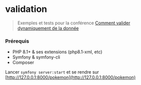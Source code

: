 # validation
> Exemples et tests pour la conférence [Comment valider dynamiquement de la donnée](https://speakerdeck.com/marionleherisson/valider-dynamiquement-de-la-donnee-avec-symfony)

### Prérequis 
- PHP 8.1+ & ses extensions (php8.1-xml, etc)
- Symfony & symfony-cli
- Composer

Lancer `symfony server:start` et se rendre sur [http://127.0.0.1:8000/pokemon](http://127.0.0.1:8000/pokemon)
